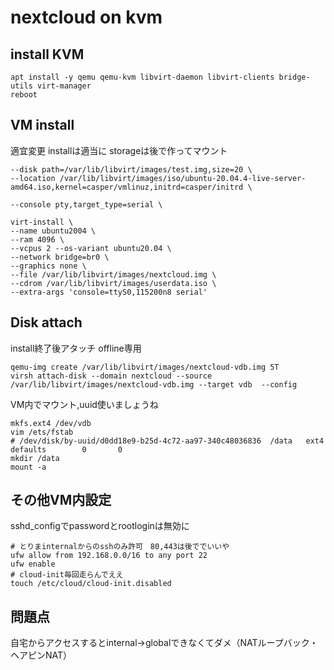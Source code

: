 # nextcloud on kvm

## install KVM

```
apt install -y qemu qemu-kvm libvirt-daemon libvirt-clients bridge-utils virt-manager
reboot

```

## VM install

適宜変更
installは適当に
storageは後で作ってマウント
```
--disk path=/var/lib/libvirt/images/test.img,size=20 \
--location /var/lib/libvirt/images/iso/ubuntu-20.04.4-live-server-amd64.iso,kernel=casper/vmlinuz,initrd=casper/initrd \

--console pty,target_type=serial \
```
```
virt-install \
--name ubuntu2004 \
--ram 4096 \
--vcpus 2 --os-variant ubuntu20.04 \
--network bridge=br0 \
--graphics none \
--file /var/lib/libvirt/images/nextcloud.img \
--cdrom /var/lib/libvirt/images/userdata.iso \
--extra-args 'console=ttyS0,115200n8 serial'
```
## Disk attach

install終了後アタッチ
offline専用
```
qemu-img create /var/lib/libvirt/images/nextcloud-vdb.img 5T
virsh attach-disk --domain nextcloud --source /var/lib/libvirt/images/nextcloud-vdb.img --target vdb  --config
```
VM内でマウント,uuid使いましょうね
```
mkfs.ext4 /dev/vdb
vim /ets/fstab
# /dev/disk/by-uuid/d0dd18e9-b25d-4c72-aa97-340c48036836  /data   ext4    defaults        0       0
mkdir /data
mount -a
```

## その他VM内設定

sshd_configでpasswordとrootloginは無効に
```
# とりまinternalからのsshのみ許可　80,443は後ででいいや
ufw allow from 192.168.0.0/16 to any port 22
ufw enable
# cloud-init毎回走らんでええ
touch /etc/cloud/cloud-init.disabled
```

## 問題点
自宅からアクセスするとinternal->globalできなくてダメ（NATループバック・ヘアピンNAT）
